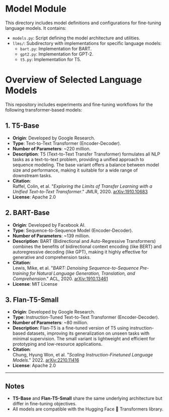 # Model Module

This directory includes model definitions and configurations for fine-tuning language models. It contains:

- `models.py`: Script defining the model architecture and utilities.
- `llms/`: Subdirectory with implementations for specific language models:
  - `bart.py`: Implementation for BART.
  - `gpt2.py`: Implementation for GPT-2.
  - `t5.py`: Implementation for T5.



# Overview of Selected Language Models

This repository includes experiments and fine-tuning workflows for the following transformer-based models:

## 1. T5-Base
- **Origin**: Developed by Google Research.
- **Type**: Text-to-Text Transformer (Encoder-Decoder).
- **Number of Parameters**: ~220 million.
- **Description**: T5 (Text-to-Text Transfer Transformer) formulates all NLP tasks as a text-to-text problem, providing a unified approach to sequence modeling. The base variant offers a balance between model size and performance, making it suitable for a wide range of downstream tasks.
- **Citation**:  
  Raffel, Colin, et al. "*Exploring the Limits of Transfer Learning with a Unified Text-to-Text Transformer*." JMLR, 2020. [arXiv:1910.10683](https://arxiv.org/abs/1910.10683)
- **License**: Apache 2.0

## 2. BART-Base
- **Origin**: Developed by Facebook AI.
- **Type**: Sequence-to-Sequence Model (Encoder-Decoder).
- **Number of Parameters**: ~139 million.
- **Description**: BART (Bidirectional and Auto-Regressive Transformers) combines the benefits of bidirectional context encoding (like BERT) and autoregressive decoding (like GPT), making it highly effective for generative and comprehension tasks.
- **Citation**:  
  Lewis, Mike, et al. "*BART: Denoising Sequence-to-Sequence Pre-training for Natural Language Generation, Translation, and Comprehension*." ACL, 2020. [arXiv:1910.13461](https://arxiv.org/abs/1910.13461)
- **License**: MIT License

## 3. Flan-T5-Small
- **Origin**: Developed by Google Research.
- **Type**: Instruction-Tuned Text-to-Text Transformer (Encoder-Decoder).
- **Number of Parameters**: ~80 million.
- **Description**: Flan-T5 is a fine-tuned version of T5 using instruction-based datasets, improving its generalization on unseen tasks with minimal supervision. The small variant is lightweight and efficient for prototyping and low-resource applications.
- **Citation**:  
  Chung, Hyung Won, et al. "*Scaling Instruction-Finetuned Language Models*." 2022. [arXiv:2210.11416](https://arxiv.org/abs/2210.11416)
- **License**: Apache 2.0

---

## Notes
- **T5-Base** and **Flan-T5-Small** share the same underlying architecture but differ in fine-tuning objectives.
- All models are compatible with the Hugging Face 🤗 Transformers library.